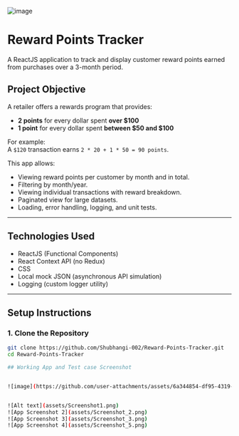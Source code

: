 ![image](https://github.com/user-attachments/assets/6a344854-df95-4319-aca5-b36c4e9f1b89)

# Reward Points Tracker 

A ReactJS application to track and display customer reward points earned from purchases over a 3-month period.

## Project Objective

A retailer offers a rewards program that provides:
- **2 points** for every dollar spent **over $100**
- **1 point** for every dollar spent **between $50 and $100**

For example:  
A `$120` transaction earns `2 * 20 + 1 * 50 = 90 points`.

This app allows:
- Viewing reward points per customer by month and in total.
- Filtering by month/year.
- Viewing individual transactions with reward breakdown.
- Paginated view for large datasets.
- Loading, error handling, logging, and unit tests.

---

## Technologies Used

- ReactJS (Functional Components)
- React Context API (no Redux)
- CSS
- Local mock JSON (asynchronous API simulation)
- Logging (custom logger utility)

---

## Setup Instructions

### 1. Clone the Repository
```bash
git clone https://github.com/Shubhangi-002/Reward-Points-Tracker.git
cd Reward-Points-Tracker

## Working App and Test case Screenshot


![image](https://github.com/user-attachments/assets/6a344854-df95-4319-aca5-b36c4e9f1b89)


![Alt text](assets/Screenshot1.png)
![App Screenshot 2](assets/Screenshot_2.png)
![App Screenshot 3](assets/Screenshot_3.png)
![App Screenshot 4](assets/Screenshot_5.png)









